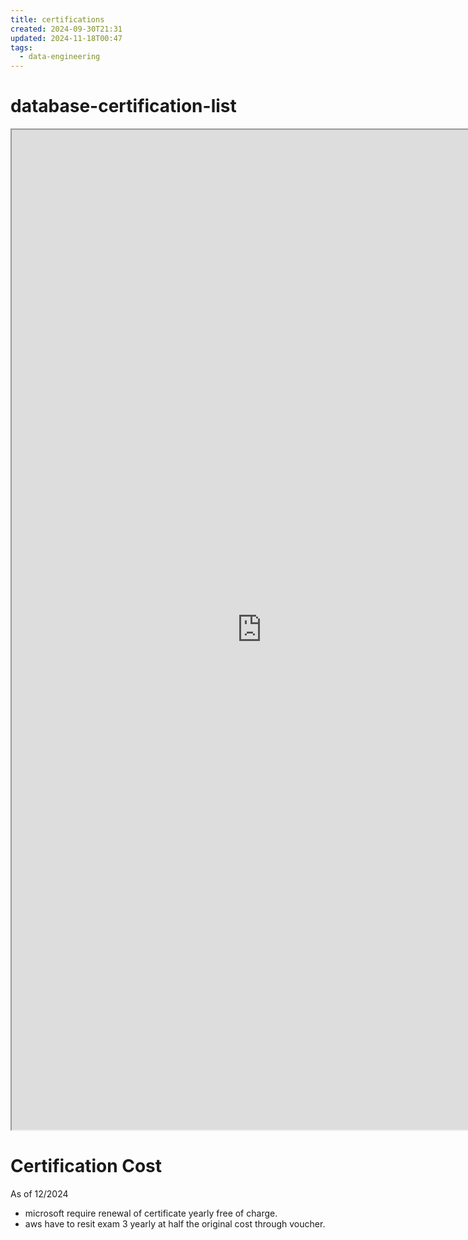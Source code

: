 ```yaml
---
title: certifications
created: 2024-09-30T21:31
updated: 2024-11-18T00:47
tags:
  - data-engineering
---
```



# database-certification-list
<iframe src = 'https://advancedsqlpuzzles.com/2022/11/18/database-certification-list/' width = '800' height = '1600'></iframe>



# Certification Cost
As of 12/2024 
- microsoft require renewal of certificate yearly free of charge.
- aws have to resit exam 3 yearly at half the original cost through voucher.
